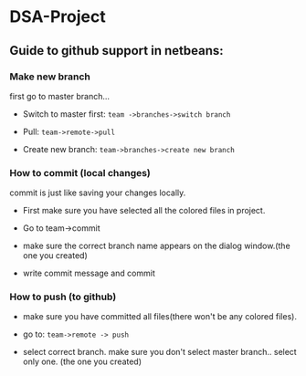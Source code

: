 # DSA-Project

## Guide to github support in netbeans:


### Make new branch
first go to master branch...

- Switch to master first:
`team ->branches->switch branch`

- Pull:
`team->remote->pull`

- Create new branch:
`team->branches->create new branch`


### How to commit (local changes)
commit is just like saving your changes locally.

- First make sure you have selected all the colored files in project.

- Go to team->commit

- make sure the correct branch name appears on the dialog window.(the one you created)

- write commit message and commit

### How to push (to github)

- make sure you have committed all files(there won't be any colored files).

- go to:
`team->remote -> push`

- select correct branch. make sure you don't select master branch.. select only one. (the one you created)


